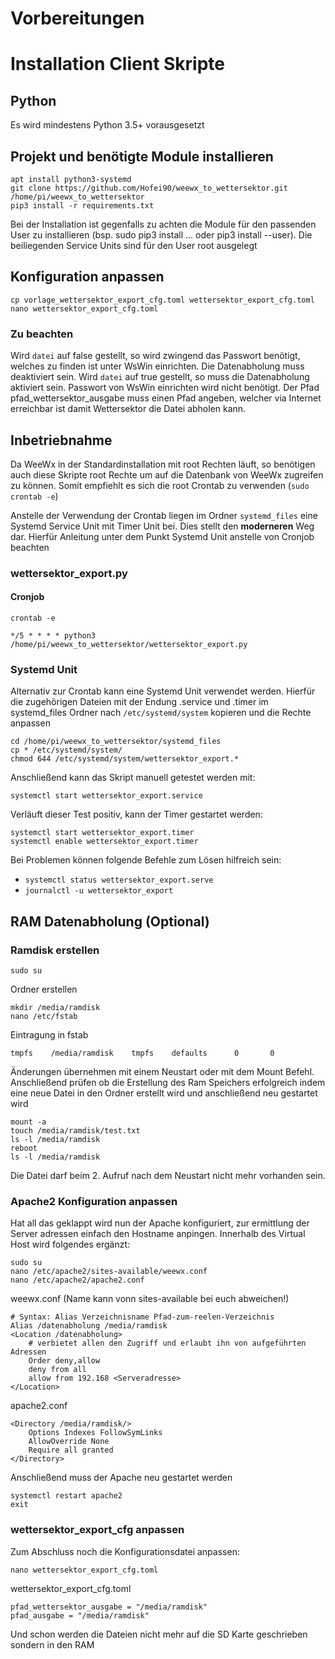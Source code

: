 # Vorbereitungen

# Installation Client Skripte

## Python
Es wird mindestens Python 3.5+ vorausgesetzt

## Projekt und benötigte Module installieren

```console
apt install python3-systemd
git clone https://github.com/Hofei90/weewx_to_wettersektor.git /home/pi/weewx_to_wettersektor
pip3 install -r requirements.txt
```

Bei der Installation ist gegenfalls zu achten die Module für den passenden User
zu installieren (bsp. sudo pip3 install ... oder pip3 install --user).
Die beiliegenden Service Units sind für den User root ausgelegt


## Konfiguration anpassen

```console
cp vorlage_wettersektor_export_cfg.toml wettersektor_export_cfg.toml
nano wettersektor_export_cfg.toml
```

### Zu beachten

Wird `datei` auf false gestellt, so wird zwingend das Passwort benötigt, welches zu finden ist unter WsWin einrichten. Die 
Datenabholung muss deaktiviert sein.
Wird `datei` auf true gestellt, so muss die Datenabholung aktiviert sein. Passwort von WsWin einrichten wird nicht benötigt. 
Der Pfad pfad_wettersektor_ausgabe muss einen Pfad angeben, welcher via Internet erreichbar ist damit Wettersektor
die Datei abholen kann.

## Inbetriebnahme
Da WeeWx in der Standardinstallation mit root Rechten läuft, so benötigen auch diese Skripte root Rechte 
um auf die Datenbank von WeeWx zugreifen zu können. Somit empfiehlt es sich die root Crontab zu verwenden 
(`sudo crontab -e`)

Anstelle der Verwendung der Crontab liegen im Ordner `systemd_files` eine Systemd Service Unit mit Timer Unit
bei.
Dies stellt den **moderneren** Weg dar. Hierfür  Anleitung unter dem Punkt Systemd Unit anstelle von Cronjob beachten 

### wettersektor_export.py

#### Cronjob

````console
crontab -e
````

`*/5 * * * * python3 /home/pi/weewx_to_wettersektor/wettersektor_export.py`


### Systemd Unit
Alternativ zur Crontab kann eine Systemd Unit verwendet werden.
Hierfür die zugehörigen Dateien mit der Endung .service und .timer im systemd_files Ordner nach
`/etc/systemd/system` kopieren und die Rechte anpassen

```console
cd /home/pi/weewx_to_wettersektor/systemd_files
cp * /etc/systemd/system/
chmod 644 /etc/systemd/system/wettersektor_export.* 
```

Anschließend kann das Skript manuell getestet werden mit:
```console
systemctl start wettersektor_export.service
```

Verläuft dieser Test positiv, kann der Timer gestartet werden:
```console
systemctl start wettersektor_export.timer
systemctl enable wettersektor_export.timer
```

Bei Problemen können folgende Befehle zum Lösen hilfreich sein:

* `systemctl status wettersektor_export.serve`
* `journalctl -u wettersektor_export`

    
## RAM Datenabholung (Optional)

### Ramdisk  erstellen

    sudo su

Ordner erstellen

    mkdir /media/ramdisk
    nano /etc/fstab
    
Eintragung in fstab

    tmpfs    /media/ramdisk    tmpfs    defaults      0       0

Änderungen übernehmen mit einem Neustart oder mit dem Mount Befehl. Anschließend prüfen ob die Erstellung des Ram Speichers erfolgreich
indem eine neue Datei in den Ordner erstellt wird und anschließend neu gestartet wird

    mount -a
    touch /media/ramdisk/test.txt
    ls -l /media/ramdisk
    reboot
    ls -l /media/ramdisk

Die Datei darf beim 2. Aufruf nach dem Neustart nicht mehr vorhanden sein. 

### Apache2 Konfiguration anpassen

Hat all das geklappt wird nun der Apache 
konfiguriert, zur ermittlung der Server adressen einfach den Hostname anpingen. Innerhalb des Virtual Host wird folgendes ergänzt:

    sudo su
    nano /etc/apache2/sites-available/weewx.conf
    nano /etc/apache2/apache2.conf
    

weewx.conf (Name kann vonn sites-available bei euch abweichen!)
```
# Syntax: Alias Verzeichnisname Pfad-zum-reelen-Verzeichnis
Alias /datenabholung /media/ramdisk
<Location /datenabholung>
    # verbietet allen den Zugriff und erlaubt ihn von aufgeführten Adressen
    Order deny,allow
    deny from all
    allow from 192.168 <Serveradresse>
</Location>
```
apache2.conf
```
<Directory /media/ramdisk/>
    Options Indexes FollowSymLinks
    AllowOverride None
    Require all granted
</Directory>
```
Anschließend muss der Apache neu gestartet werden

    systemctl restart apache2
    exit


### wettersektor_export_cfg anpassen    

Zum Abschluss noch die Konfigurationsdatei anpassen:

    nano wettersektor_export_cfg.toml
    
wettersektor_export_cfg.toml
```
pfad_wettersektor_ausgabe = "/media/ramdisk"
pfad_ausgabe = "/media/ramdisk"
```

Und schon werden die Dateien nicht mehr auf die SD Karte geschrieben sondern in den RAM

